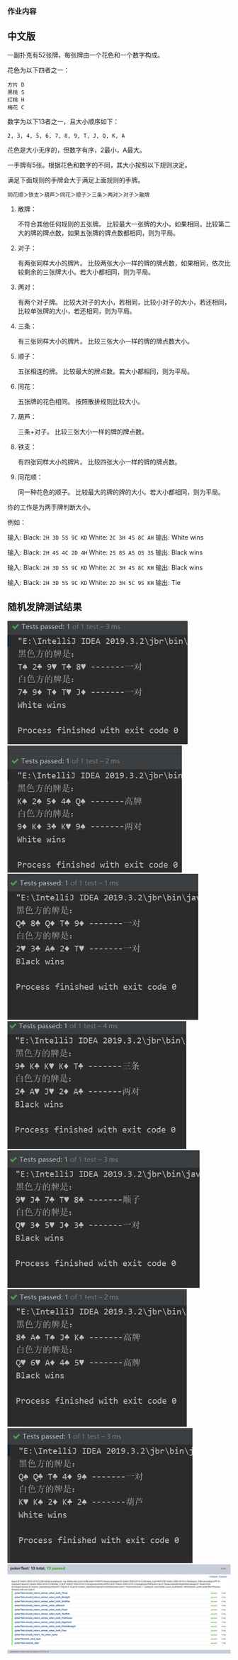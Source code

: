 <div class="margin-t-3"><h3><span>作业内容</span></h3><div class="margin-t-2 mark-down-wrap"><div class="markdown-body markdown-init "><h2><!-- react-text: 178 -->中文版<!-- /react-text --></h2><p><!-- react-text: 180 -->一副扑克有52张牌，每张牌由一个花色和一个数字构成。<!-- /react-text --></p><p><!-- react-text: 182 -->花色为以下四者之一：<!-- /react-text --></p><pre><code class="hljs">方片 D
黑桃 S
红桃 H
梅花 C</code></pre><p><!-- react-text: 186 -->数字为以下13者之一，且大小顺序如下：<!-- /react-text --></p><pre><code class="hljs">2, 3, 4, 5, 6, 7, 8, 9, T, J, Q, K, A</code></pre><p><!-- react-text: 190 -->花色是大小无序的，但数字有序，2最小，A最大。<!-- /react-text --></p><p><!-- react-text: 192 -->一手牌有5张。根据花色和数字的不同，其大小按照以下规则决定。<!-- /react-text --></p><p><!-- react-text: 194 -->满足下面规则的手牌会大于满足上面规则的手牌。<!-- /react-text --></p><pre><code class="hljs">同花顺＞铁支＞葫芦＞同花＞顺子＞三条＞两对＞对子＞散牌</code></pre><ol><li><p><!-- react-text: 200 -->散牌：<!-- /react-text --></p><p><!-- react-text: 202 -->不符合其他任何规则的五张牌。
比较最大一张牌的大小，如果相同，比较第二大的牌的牌点数，如果五张牌的牌点数都相同，则为平局。<!-- /react-text --></p></li><li><p><!-- react-text: 205 -->对子：<!-- /react-text --></p><p><!-- react-text: 207 -->有两张同样大小的牌片。
比较两张大小一样的牌的牌点数，如果相同，依次比较剩余的三张牌大小。若大小都相同，则为平局。<!-- /react-text --></p></li><li><p><!-- react-text: 210 -->两对：<!-- /react-text --></p><p><!-- react-text: 212 -->有两个对子牌。
比较大对子的大小，若相同，比较小对子的大小，若还相同，比较单张牌的大小，若还相同，则为平局。<!-- /react-text --></p></li><li><p><!-- react-text: 215 -->三条：<!-- /react-text --></p><p><!-- react-text: 217 -->有三张同样大小的牌片。
比较三张大小一样的牌的牌点数大小。<!-- /react-text --></p></li><li><p><!-- react-text: 220 -->顺子：<!-- /react-text --></p><p><!-- react-text: 222 -->五张相连的牌。
比较最大的牌点数。若大小都相同，则为平局。<!-- /react-text --></p></li><li><p><!-- react-text: 225 -->同花：<!-- /react-text --></p><p><!-- react-text: 227 -->五张牌的花色相同。
按照散排规则比较大小。<!-- /react-text --></p></li><li><p><!-- react-text: 230 -->葫芦：<!-- /react-text --></p><p><!-- react-text: 232 -->三条+对子。
比较三张大小一样的牌的牌点数。<!-- /react-text --></p></li><li><p><!-- react-text: 235 -->铁支：<!-- /react-text --></p><p><!-- react-text: 237 -->有四张同样大小的牌片。
比较四张大小一样的牌的牌点数。<!-- /react-text --></p></li><li><p><!-- react-text: 240 -->同花顺：<!-- /react-text --></p><p><!-- react-text: 242 -->同一种花色的顺子。
比较最大的牌的牌的大小。若大小都相同，则为平局。<!-- /react-text --></p></li></ol><p><!-- react-text: 244 -->你的工作是为两手牌判断大小。<!-- /react-text --></p><p><!-- react-text: 246 -->例如：<!-- /react-text --></p><p><!-- react-text: 248 -->输入: 
Black: <!-- /react-text --><code>2H 3D 5S 9C KD</code><!-- react-text: 250 --> White: <!-- /react-text --><code>2C 3H 4S 8C AH</code><!-- react-text: 252 -->
输出: 
White wins<!-- /react-text --></p><p><!-- react-text: 254 -->输入: 
Black: <!-- /react-text --><code>2H 4S 4C 2D 4H</code><!-- react-text: 256 --> White: <!-- /react-text --><code>2S 8S AS QS 3S</code><!-- react-text: 258 -->
输出: 
Black wins <!-- /react-text --></p><p><!-- react-text: 260 -->输入: 
Black: <!-- /react-text --><code>2H 3D 5S 9C KD</code><!-- react-text: 262 --> White: <!-- /react-text --><code>2C 3H 4S 8C KH</code><!-- react-text: 264 -->
输出: 
Black wins <!-- /react-text --></p><p><!-- react-text: 266 -->输入: 
Black: <!-- /react-text --><code>2H 3D 5S 9C KD</code><!-- react-text: 268 --> White: <!-- /react-text --><code>2D 3H 5C 9S KH</code><!-- react-text: 270 -->
输出: 
Tie<!-- /react-text --></p><h2><!-- react-text: 272 -->随机发牌测试结果<!-- /react-text --></h2><p><!-- react-text: 274 -->
<img src="./result/测试0.JPG" alt="同为一对">
<img src="result/测试1.JPG" alt="两对">
<img src="result/测试2.JPG" alt="同为一对2">
<img src="result/测试3.JPG" alt="三条">
<img src="result/测试4.JPG" alt="顺子">
<img src="result/测试5.JPG" alt="高牌">
<img src="result/测试6.JPG" alt="葫芦">
<img src="result/测试通过.JPG" alt="测试通过">